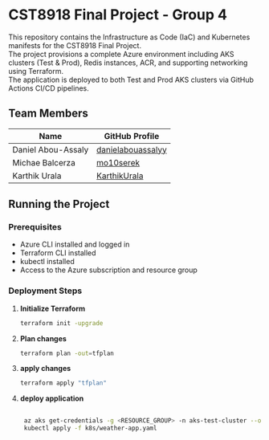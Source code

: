# CST8918 Final Project - Group 4

This repository contains the Infrastructure as Code (IaC) and Kubernetes manifests for the CST8918 Final Project.  
The project provisions a complete Azure environment including AKS clusters (Test & Prod), Redis instances, ACR, and supporting networking using Terraform.  
The application is deployed to both Test and Prod AKS clusters via GitHub Actions CI/CD pipelines.

## Team Members

| Name               | GitHub Profile |
|--------------------|----------------|
| Daniel Abou-Assaly | [danielabouassalyy](https://github.com/danielabouassalyy) |
| Michae Balcerza    | [mo10serek](https://github.com/mo10serek) |
| Karthik Urala      | [KarthikUrala](https://github.com/KarthikUrala) |

## Running the Project

### Prerequisites
- Azure CLI installed and logged in
- Terraform CLI installed
- kubectl installed
- Access to the Azure subscription and resource group

### Deployment Steps
1. **Initialize Terraform**
   ```bash
   terraform init -upgrade
   ```
2. **Plan changes**
   ```bash
   terraform plan -out=tfplan
   ```
3. **apply changes**
   ```bash
   terraform apply "tfplan"

   ```
4. **deploy application**
   ```bash
  
    az aks get-credentials -g <RESOURCE_GROUP> -n aks-test-cluster --overwrite-existing
    kubectl apply -f k8s/weather-app.yaml
  
    ```
